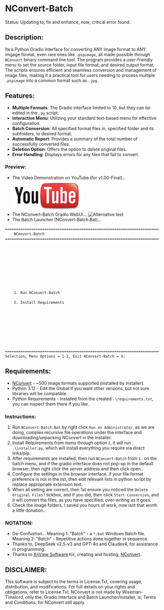 # NConvert-Batch
Status: Updating to, fix and enhance, now; critical error found.

## Description:
Its a Python Gradio interface for converting ANY image format to ANY imgage format, even rare ones like `.pspimage`, all made possible through `NConvert` binary command line tool. The program provides a user-friendly menu to set the source folder, input file format, and desired output format. The scripts ensures efficient and seamless conversion and management of image files, making it a practical tool for users needing to process multiple `.pspimage` into a common format such as `.jpg`.

## Features:
- **Multiple Formats**: The Gradio interface limited to 10, but they can be edited in the `.py` script. 
- **Interactive Menu**: Utilizing your standard text-based menu for effective configuration.
- **Batch Conversion**: All specified format files in, specified folder and its subfolders, to desired format.
- **Automatic Report**: Provides a summary of the total number of successfully converted files.
- **Deletion Option**: Offers the option to delete original files.
- **Error Handling**: Displays errors for any files that fail to convert.

### Preview:
- The Video Demonstration on YouTube (for v1.00-Final)...
<br>[![NConvert-Batch on YouTube](./media/wisetime_youtube.jpg)](https://www.youtube.com/watch?v=ECydHjJ04U4)
- The NConvert-Batch Gradio WebUi...
![Alternative text](https://github.com/wiseman-timelord/NConvertBatch/blob/main/media/gradio_interface.jpg)
- The Batch Launcher (NConvert-Batch.Bat)...
```
========================================================================================================================
    NConvert-Batch
========================================================================================================================










    1. Run NConvert-Batch

    2. Install Requirements









========================================================================================================================
Selection; Menu Options = 1-2, Exit NConvert-Batch = X:
```

## Requirements:
- [NConvert](https://www.xnview.com/en/nconvert) - ~500 image formats supported (installed by installer).
- Python 3.12 - Edit the Global if you want other versions, but not sure libraries will be compatible.
- Python Requirements - Installed from the created `.\requirements.txt`, you can inspect them there if you like.

### Instructions:
1. Run `NConvert-Batch.Bat` by right click `Run as Administrator`, as we are doing, complex recursive file operations under the interface and downloading/unpacking NConvert in the installer.
2. Install Requirements from menu through option `2`, it will run `.\installer.py`, which will install everything you require via direct links/pip. 
3. After requirements are installed, then run `NConvert-Batch` from `1.` on the batch menu, and if the gradio interface does not pop-up in the default browser, then right click the server address and then click open.. 
4. Configure the settings in the browser interface, if your file format preference is not in the list, then edit relevant lists in python script by replace appropriate extension text.
7. When all setting are correct, then 1st ensure you noticed the `Delete Original Files?` tickbox, and if you did, then click `Start Conversion`, and it will convert the files, as  you have specified, over-writing as it goes.
8. Check the image folders, I saved you hours of work, now isnt that worth a little donation.

### NOTATION:
- De-Confustion... Meaning 1: "Batch" - a `*.bat` Windows Batch file. Meaning 2: "Batch" - Repetitive actions done together in sequence. 
- Thanks to, DeepSeek v2.5-v3 and GPT-4o and Claudev4, for assistance in programming. 
- Thanks to [XnView Software](https://www.xnview.com/en/) for, creating and hosting, [NConvert](https://www.xnview.com/en/nconvert/).

## DISCLAIMER:
This software is subject to the terms in License.Txt, covering usage, distribution, and modifications. For full details on your rights and obligations, refer to License.Txt.
NConvert is not made by Wiseman-Timelord, only the, Gradio Interface and Batch Launcher/Installer, is; Terms and Conditions, for NConvert still apply.
